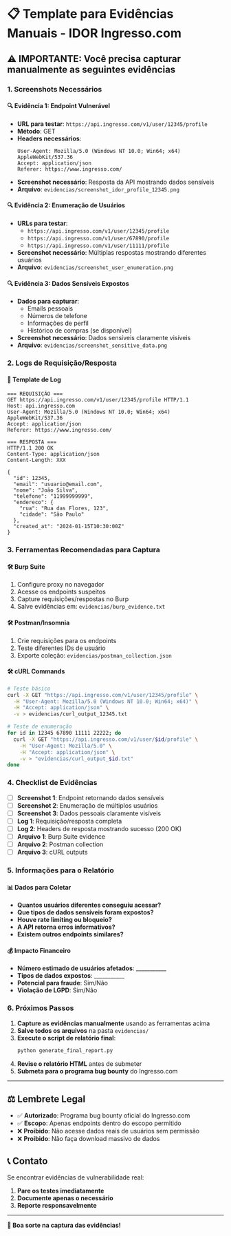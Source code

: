 # 📋 Template para Evidências Manuais - IDOR Ingresso.com

## ⚠️ IMPORTANTE: Você precisa capturar manualmente as seguintes evidências

### 1. Screenshots Necessários

#### 🔍 Evidência 1: Endpoint Vulnerável
- **URL para testar**: `https://api.ingresso.com/v1/user/12345/profile`
- **Método**: GET
- **Headers necessários**:
  ```
  User-Agent: Mozilla/5.0 (Windows NT 10.0; Win64; x64) AppleWebKit/537.36
  Accept: application/json
  Referer: https://www.ingresso.com/
  ```
- **Screenshot necessário**: Resposta da API mostrando dados sensíveis
- **Arquivo**: `evidencias/screenshot_idor_profile_12345.png`

#### 🔍 Evidência 2: Enumeração de Usuários
- **URLs para testar**:
  - `https://api.ingresso.com/v1/user/12345/profile`
  - `https://api.ingresso.com/v1/user/67890/profile`
  - `https://api.ingresso.com/v1/user/11111/profile`
- **Screenshot necessário**: Múltiplas respostas mostrando diferentes usuários
- **Arquivo**: `evidencias/screenshot_user_enumeration.png`

#### 🔍 Evidência 3: Dados Sensíveis Expostos
- **Dados para capturar**:
  - Emails pessoais
  - Números de telefone
  - Informações de perfil
  - Histórico de compras (se disponível)
- **Screenshot necessário**: Dados sensíveis claramente visíveis
- **Arquivo**: `evidencias/screenshot_sensitive_data.png`

### 2. Logs de Requisição/Resposta

#### 📝 Template de Log
```
=== REQUISIÇÃO ===
GET https://api.ingresso.com/v1/user/12345/profile HTTP/1.1
Host: api.ingresso.com
User-Agent: Mozilla/5.0 (Windows NT 10.0; Win64; x64) AppleWebKit/537.36
Accept: application/json
Referer: https://www.ingresso.com/

=== RESPOSTA ===
HTTP/1.1 200 OK
Content-Type: application/json
Content-Length: XXX

{
  "id": 12345,
  "email": "usuario@email.com",
  "nome": "João Silva",
  "telefone": "11999999999",
  "endereco": {
    "rua": "Rua das Flores, 123",
    "cidade": "São Paulo"
  },
  "created_at": "2024-01-15T10:30:00Z"
}
```

### 3. Ferramentas Recomendadas para Captura

#### 🛠️ Burp Suite
1. Configure proxy no navegador
2. Acesse os endpoints suspeitos
3. Capture requisições/respostas no Burp
4. Salve evidências em: `evidencias/burp_evidence.txt`

#### 🛠️ Postman/Insomnia
1. Crie requisições para os endpoints
2. Teste diferentes IDs de usuário
3. Exporte coleção: `evidencias/postman_collection.json`

#### 🛠️ cURL Commands
```bash
# Teste básico
curl -X GET "https://api.ingresso.com/v1/user/12345/profile" \
  -H "User-Agent: Mozilla/5.0 (Windows NT 10.0; Win64; x64)" \
  -H "Accept: application/json" \
  -v > evidencias/curl_output_12345.txt

# Teste de enumeração
for id in 12345 67890 11111 22222; do
  curl -X GET "https://api.ingresso.com/v1/user/$id/profile" \
    -H "User-Agent: Mozilla/5.0" \
    -H "Accept: application/json" \
    -v > "evidencias/curl_output_$id.txt"
done
```

### 4. Checklist de Evidências

- [ ] **Screenshot 1**: Endpoint retornando dados sensíveis
- [ ] **Screenshot 2**: Enumeração de múltiplos usuários
- [ ] **Screenshot 3**: Dados pessoais claramente visíveis
- [ ] **Log 1**: Requisição/resposta completa
- [ ] **Log 2**: Headers de resposta mostrando sucesso (200 OK)
- [ ] **Arquivo 1**: Burp Suite evidence
- [ ] **Arquivo 2**: Postman collection
- [ ] **Arquivo 3**: cURL outputs

### 5. Informações para o Relatório

#### 📊 Dados para Coletar
- **Quantos usuários diferentes conseguiu acessar?**
- **Que tipos de dados sensíveis foram expostos?**
- **Houve rate limiting ou bloqueio?**
- **A API retorna erros informativos?**
- **Existem outros endpoints similares?**

#### 💰 Impacto Financeiro
- **Número estimado de usuários afetados**: ___________
- **Tipos de dados expostos**: ___________
- **Potencial para fraude**: Sim/Não
- **Violação de LGPD**: Sim/Não

### 6. Próximos Passos

1. **Capture as evidências manualmente** usando as ferramentas acima
2. **Salve todos os arquivos** na pasta `evidencias/`
3. **Execute o script de relatório final**:
   ```bash
   python generate_final_report.py
   ```
4. **Revise o relatório HTML** antes de submeter
5. **Submeta para o programa bug bounty** do Ingresso.com

---

## ⚖️ Lembrete Legal

- ✅ **Autorizado**: Programa bug bounty oficial do Ingresso.com
- ✅ **Escopo**: Apenas endpoints dentro do escopo permitido
- ❌ **Proibido**: Não acesse dados reais de usuários sem permissão
- ❌ **Proibido**: Não faça download massivo de dados

## 📞 Contato

Se encontrar evidências de vulnerabilidade real:
1. **Pare os testes imediatamente**
2. **Documente apenas o necessário**
3. **Reporte responsavelmente**

---

**🎯 Boa sorte na captura das evidências!**